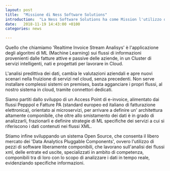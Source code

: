 ```yaml
---
layout: post
title:  "Missione di Ness Software Solutions"
introduction:  "La Ness Software Solutions ha come Mission l'utilizzo di strumenti di AI (Artificial Intelligence) nell'analisi dei flussi di e-invoice (fatturazione elettronica)."
date:   2018-11-19 14:43:00 +0100
categories: news

---
```

Quello che chiamiamo 'Realtime Invoice Stream Analisys' è l'applicazione degli algoritmi di ML (Machine Learning) sui flussi di informazioni provenienti dalle fatture attive e passive delle aziende, in un Cluster di servizi intelligenti, nati e progettati per lavorare in Cloud.

L'analisi predittiva dei dati, cambia le valutazioni aziendali e apre nuovi scenari nella fruizione di servizi nel cloud, senza precedenti.
Non serve installare complessi sistemi on premises, basta agganciare i propri flussi, al nostro sistema in cloud, tramite connettori dedicati.

Siamo partiti dallo sviluppo di un Access Point di e-invoice, alimentato dai flussi Pepppol e Fatture PA (standard europeo ed italiano di fatturazione elettronica), orientato ai microservizi, per arrivare a definire un' architettura altamente componibile, che oltre allo smistamento dei dati è in grado di analizzarli, frazionarli e definire strategie di ML specifiche dei servizi a cui si riferiscono i dati contenuti nei flussi XML.

Stiamo infine sviluppando un sistema Open Source, che consenta il libero mercato dei 'Data Analytics Pluggable Components', ovvero l'utilizzo di pezzi di software liberamente componibili, che lavorano sull'analisi dei flussi xml, delle entrate ed uscite, specializzati in ambito di competenza, componibili tra di loro con lo scopo di analizzare i dati in tempo reale, evidenziando specifiche informazioni.